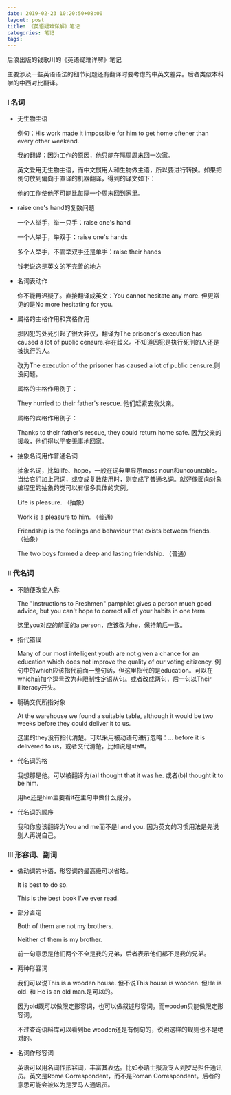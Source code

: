 ```yaml
---
date: 2019-02-23 10:20:50+08:00
layout: post
title: 《英语疑难详解》笔记
categories: 笔记
tags: 
---
```


后浪出版的钱歌川的《英语疑难详解》笔记

主要涉及一些英语语法的细节问题还有翻译时要考虑的中英文差异。后者类似本科学的中西对比翻译。


### I 名词

* 无生物主语
    
    例句：His work made it impossible for him to get home oftener than every other weekend.
    
    我的翻译：因为工作的原因，他只能在隔周周末回一次家。
    
    英文爱用无生物主语，而中文惯用人和生物做主语，所以要进行转换。如果把例句放到偏向于直译的机器翻译，得到的译文如下：
    
    他的工作使他不可能比每隔一个周末回到家里。
    
* raise one's hand的复数问题

    一个人举手，举一只手：raise one's hand

    一个人举手，举双手：raise one's hands
    
    多个人举手，不管举双手还是单手：raise their hands
    
    钱老说这是英文的不完善的地方
    
* 名词表动作

    你不能再迟疑了。直接翻译成英文：You cannot hesitate any more. 但更常见的是No more hesitating for you.
    
* 属格的主格作用和宾格作用

    那囚犯的处死引起了很大非议，翻译为The prisoner's execution has caused a lot of public censure.存在歧义。不知道囚犯是执行死刑的人还是被执行的人。
    
    改为The execution of the prisoner has caused a lot of public censure.则没问题。
    
    属格的主格作用例子：
    
    They hurried to their father's rescue. 他们赶紧去救父亲。
    
    属格的宾格作用例子：
    
    Thanks to their father's rescue, they could return home safe. 因为父亲的援救，他们得以平安无事地回家。
    
* 抽象名词用作普通名词

    抽象名词，比如life、hope，一般在词典里显示mass noun和uncountable。当给它们加上冠词，或变成复数使用时，则变成了普通名词。就好像面向对象编程里的抽象的类可以有很多具体的实例。
    
    Life is pleasure. （抽象）
    
    Work is a pleasure to him. （普通）
    
    Friendship is the feelings and behaviour that exists between friends. （抽象）
    
    The two boys formed a deep and lasting friendship. （普通）

### II 代名词    
    
* 不随便改变人称

    The "Instructions to Freshmen" pamphlet gives a person much good advice, but you can't hope to correct all of your habits in one term.
    
    这里you对应的前面的a person，应该改为he，保持前后一致。
    
* 指代错误

    Many of our most intelligent youth are not given a chance for an education which does not improve the quality of our voting citizency.
    例句中的which应该指代前面一整句话，但这里指代的是education。可以在which前加个逗号改为非限制性定语从句。或者改成两句，后一句以Their illiteracy开头。
    
* 明确交代所指对象

    At the warehouse we found a suitable table, although it would be two weeks before they could deliver it to us.
    
    这里的they没有指代清楚。可以采用被动语句进行忽略：... before it is delivered to us，或者交代清楚，比如说是staff。
    
* 代名词的格

    我想那是他。可以被翻译为(a)I thought that it was he. 或者(b)I thought it to be him.     

    用he还是him主要看it在主句中做什么成分。
    
    
* 代名词的顺序

    我和你应该翻译为You and me而不是I and you. 因为英文的习惯用法是先说别人再说自己。
    
### III 形容词、副词

* 做动词的补语，形容词的最高级可以省略。

    It is best to do so.
    
    This is the best book I've ever read.
    
* 部分否定

    Both of them are not my brothers.
    
    Neither of them is my brother.
    
    前一句意思是他们两个不全是我的兄弟，后者表示他们都不是我的兄弟。
    
* 两种形容词

    我们可以说This is a wooden house. 但不说This house is wooden. 但He is old. 和 He is an old man.是可以的。
    
    因为old既可以做限定形容词，也可以做叙述形容词。而wooden只能做限定形容词。
    
    不过查询语料库可以看到be wooden还是有例句的，说明这样的规则也不是绝对的。
    
    
* 名词作形容词

    英语可以用名词作形容词，丰富其表达。比如泰晤士报派专人到罗马担任通讯员。英文是Rome Correspondent，而不是Roman Correspondent。后者的意思可能会被以为是罗马人通讯员。


    
    